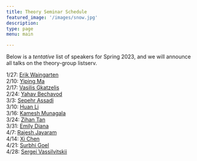 ```yaml
---
title: Theory Seminar Schedule
featured_image: '/images/snow.jpg'
description:
type: page
menu: main

---
```


Below is a *tentative* list of speakers for Spring 2023, and we will announce all talks on the theory-group listserv.
<!-- In markdown, 2 spaces at end of line is for newline, thus the trailing whitespace -->
1/27: [Erik Waingarten](https://sites.google.com/site/erikwaing/home)  
2/10: [Yiping Ma](https://www.seas.upenn.edu/~yipingma/)  
2/17: [Vasilis Gkatzelis](https://www.cs.drexel.edu/~gkatz/)  
2/24: [Yahav Bechavod](https://yahavbe.github.io/)  
3/3: [Sepehr Assadi](https://sepehr.assadi.info/)  
3/10: [Huan Li](https://huanli.me/)  
3/16: [Kamesh Munagala](https://www.kameshmunagala.org/)  
3/24: [Zihan Tan](https://sites.google.com/view/zihantan)  
3/31: [Emily Diana](https://www.emilyruthdiana.com/)  
4/7: [Rajesh Jayaram](https://rajeshjayaram.com/)  
4/14: [Xi Chen](https://www.cs.columbia.edu/~xichen/Welcome.html)  
4/21: [Surbhi Goel](https://www.surbhigoel.com/)  
4/28: [Sergei Vassilvitskii](https://theory.stanford.edu/~sergei/)  
